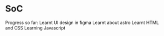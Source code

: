 # SoC
Progress so far:
Learnt UI design in figma
Learnt about astro
Learnt HTML and CSS
Learning Javascript
